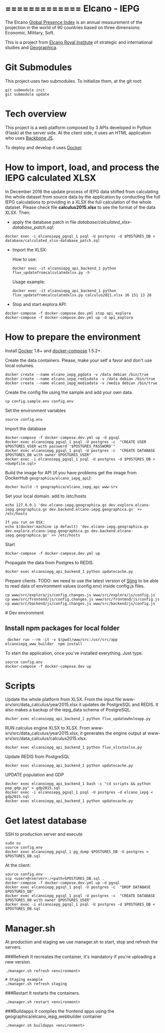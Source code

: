 =============
Elcano - IEPG
=============

The Elcano [Global Presence Index](http://www.globalpresence.realinstitutoelcano.org) is an annual measurement of the projection in the world of 90 countries based on three dimensions: Economic, Military, Soft.

This is a project from [Elcano Royal Institute](http://www.realinstitutoelcano.org) of strategic and international studies and [Geographica](https://geographica.gs).

# Git Submodules

This project uses two submodules. To initialize them, at the git root:

```Shell
git submodule init
git submodule update
```

# Tech overview
This project is a web platform composed by 3 APIs developed in Python (Flask) at the server side. At the client side, it uses an HTML application who uses [Backbone JS](http://backbonejs.org).

To deploy and develop it uses [Docker](https://www.docker.com).

# How to import, load, and process the IEPG calculated XLSX

In December 2016 the update process of IEPG data shifted from calculating the whole dataset from source data by the application by conducting the full IEPG calculations to providing in a XLSX the full calculation of the whole dataset. Please check file __calculus2015.xlsx__ to see the format of the data XLSX. Then:

- apply the database patch in file _database/calculated_xlsx-database_patch.sql_:
```Shell
docker exec -i elcanoiepg_pgsql_1 psql -U postgres -d $POSTGRES_DB < database/calculated_xlsx-database_patch.sql
```

- Import the XLSX:

  How to use:
  ```Shell
  docker exec -it elcanoiepg_api_backend_1 python flux_updatefromcalculatedxlsx.py -h
  ```
  Usage example:
  ```Shell
  docker exec -it elcanoiepg_api_backend_1 python flux_updatefromcalculatedxlsx.py calculus2021.xlsx 16 151 13 28
  ```

- Stop and start explora API:
```Shell
docker-compose -f docker-compose.dev.yml stop api_explora
docker-compose -f docker-compose.dev.yml up -d api_explora
```

# How to prepare the environment

Install [Docker](https://docs.docker.com/engine/installation) 1.8+ and [docker-compose](https://docs.docker.com/compose/install/) 1.5.2+.

Create the data containers. Please, make your self a favor and don't use local volumes.
```
docker create --name elcano_iepg_pgdata -v /data debian /bin/true
docker create --name elcano_iepg_redisdata -v /data debian /bin/true
docker create --name elcano_iepg_mediadata -v /media debian /bin/true
```

Create the config file using the sample and add your own data.
```
cp config.sample.env config.env
```

Set the environment variables
```
source config.env
```

Import the database
```
docker-compose -f docker-compose.dev.yml up -d pgsql
docker exec elcanoiepg_pgsql_1 psql -U postgres -c  "CREATE USER $POSTGRES_USER with password '$POSTGRES_PASSWORD'"
docker exec elcanoiepg_pgsql_1 psql -U postgres -c  "CREATE DATABASE $POSTGRES_DB with owner $POSTGRES_USER"
docker exec -i elcanoiepg_pgsql_1 psql -U postgres -d $POSTGRES_DB < <dumpfile.sql>
```

Build the image for API (if you have problems get the image from DockerHub `geographica/elcano_iepg_api`):
```
docker build -t geographica/elcano_iepg_api www-srv
```

Set your local domain. add to /etc/hosts
```
echo 127.0.0.1 'dev.elcano-iepg.geographica.gs dev.explora.elcano-iepg.geographica.gs dev.backend.elcano-iepg.geographica.gs' >> /etc/hosts

If you run on OSX:
echo $(docker-machine ip default) 'dev.elcano-iepg.geographica.gs dev.explora.elcano-iepg.geographica.gs dev.backend.elcano-iepg.geographica.gs' >> /etc/hosts
```

Start
```
docker-compose -f docker-compose.dev.yml up
```

Propagate the data from Postgres to REDIS.

```
docker exec elcanoiepg_api_backend_1 python updatecache.py
```

Prepare clients. TODO: we need to use the latest version of [Sting](https://github.com/GeographicaGS/Sting) to be able to read data of environment values (config.env) inside config.js files.
```
cp www/src/explora/js/config.changes.js www/src/explora/js/config.js
cp www/src/frontend/js/config.changes.js www/src/frontend/js/config.js
cp www/src/backend/js/config.changes.js www/src/backend/js/config.js
```

# Dev environment

## Install npm packages for local folder
```
 docker run --rm -it -v $(pwd)/www/src:/usr/src/app  elcanoiepg_www_builder  npm install
```


To start the application, once you've installed everything. Just type.
```
source config.env
docker-compose -f docker-compose.dev up
```



# Scripts

Update the whole platform from XLSX. From the input file www-srv/src/data_calculus/year2015.xlsx it updates de PostgreSQL and REDIS. It also makes a backup of the iepg_data schema of PostgreSQL.
```
docker exec elcanoiepg_api_backend_1 python flux_updatewholeapp.py
```

RUN calculus engine XLSX to XLSX. From www-srv/src/data_calculus/year2015.xlsx, it generates the engine output at www-srv/src/data_calculus/calculus2015.xlsx.
```
docker exec elcanoiepg_api_backend_1 python flux_xlsxtoxlsx.py
```

Update REDIS from PostgreSQL
```
docker exec elcanoiepg_api_backend_1 python updatecache.py
```

UPDATE population and GDP
```
docker exec elcanoiepg_api_backend_1 bash -c "cd scripts && python pop_gdp.py" > gdp2015.sql
docker exec -i elcanoiepg_pgsql_1 psql -U postgres -d elcano_iepg < gdp2015.sql
docker exec elcanoiepg_api_backend_1 python updatecache.py
```

# Get latest database
SSH to production server and execute

```
sudo su
source config.env
docker exec elcanoiepg_pgsql_1 pg_dump $POSTGRES_DB -U postgres > $POSTGRES_DB.sql
```

At the client:
```
source config.env
scp <user>@<server>:/<path>$POSTGRES_DB.sql .
docker-compose -f docker-compose.dev.yml up -d pgsql
docker exec elcanoiepg_pgsql_1 psql -U postgres -c  "DROP DATABASE $POSTGRES_DB"
docker exec elcanoiepg_pgsql_1 psql -U postgres -c  "CREATE DATABASE $POSTGRES_DB with owner $POSTGRES_USER"
docker exec -i elcanoiepg_pgsql_1 psql -U postgres -d $POSTGRES_DB < $POSTGRES_DB.sql

```

# Manager.sh
At production and staging we use manager.sh to start, stop and refresh the servers.

###Refresh
It recreates the container, it's mandatory if you're uploading a new version.
```
./manager.sh refresh <environment>

# Staging example
./manager.sh refresh staging
```

###Restart
It restarts the containers.
```
./manager.sh restart <environment>
```

###Buildapps
It compiles the frontend apps using the geographica/elcano_iepg_webbuilder container
```
./manager.sh buildapps <environment>
```
